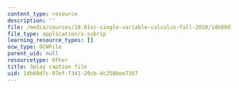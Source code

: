 ```yaml
---
content_type: resource
description: ''
file: /media/courses/18-01sc-single-variable-calculus-fall-2010/1db09d7c97eff34120cbdc250bee7167_R9a_NHXrBcg.srt
file_type: application/x-subrip
learning_resource_types: []
ocw_type: OCWFile
parent_uid: null
resourcetype: Other
title: 3play caption file
uid: 1db09d7c-97ef-f341-20cb-dc250bee7167
---
```

